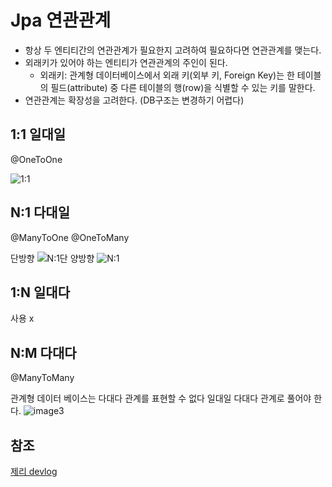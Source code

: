 # Jpa 연관관계

- 항상 두 엔티티간의 연관관계가 필요한지 고려하여 필요하다면 연관관계를 맺는다.
- 외래키가 있어야 하는 엔티티가 연관관계의 주인이 된다.
  - 외래키: 관계형 데이터베이스에서 외래 키(외부 키, Foreign Key)는 한 테이블의 필드(attribute) 중 다른 테이블의 행(row)을 식별할 수 있는 키를 말한다.
- 연관관계는 확장성을 고려한다. (DB구조는 변경하기 어렵다)

## 1:1 일대일
@OneToOne

![1:1](https://blog.kakaocdn.net/dn/IgstQ/btqOt04Y3R7/4F9h04Y3o2q8tYRibQUxS1/img.png)

## N:1 다대일
@ManyToOne
@OneToMany

단방향
![N:1단](https://blog.kakaocdn.net/dn/yHsrm/btqOlfb1Cpi/vmkBErRN3BKrki9AukbR61/img.png)
양방향
![N:1](https://blog.kakaocdn.net/dn/1WCd9/btqOtfO2JLr/4Aj216Oo8PBGbfUKKN2duk/img.png)

## 1:N 일대다


사용 x

## N:M 다대다

@ManyToMany

관계형 데이터 베이스는 다대다 관계를 표현할 수 없다
일대일 다대다 관계로 풀어야 한다.
![image3](https://img1.daumcdn.net/thumb/R1280x0/?scode=mtistory2&fname=https%3A%2F%2Fblog.kakaocdn.net%2Fdn%2Fde0OcH%2FbtqON8bzGTJ%2FfO9tn93VsZohBB7EXBR4rK%2Fimg.png)



## 참조
[제리 devlog](https://jgrammer.tistory.com/entry/JPA-%EB%8B%A4%EC%96%91%ED%95%9C-%EC%97%B0%EA%B4%80%EA%B4%80%EA%B3%84-%EB%A7%A4%ED%95%91-1-%EB%8B%A4%EB%8C%80%EC%9D%BC-%EC%9D%BC%EB%8C%80%EB%8B%A4-1)